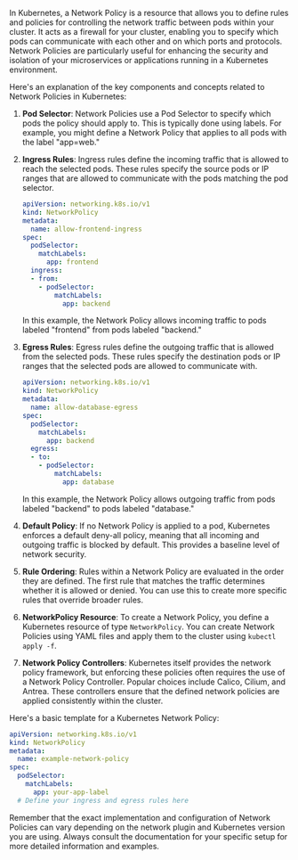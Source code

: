In Kubernetes, a Network Policy is a resource that allows you to define rules and policies for controlling the network traffic between pods within your cluster. It acts as a firewall for your cluster, enabling you to specify which pods can communicate with each other and on which ports and protocols. Network Policies are particularly useful for enhancing the security and isolation of your microservices or applications running in a Kubernetes environment.

Here's an explanation of the key components and concepts related to Network Policies in Kubernetes:

1. **Pod Selector**: Network Policies use a Pod Selector to specify which pods the policy should apply to. This is typically done using labels. For example, you might define a Network Policy that applies to all pods with the label "app=web."

2. **Ingress Rules**: Ingress rules define the incoming traffic that is allowed to reach the selected pods. These rules specify the source pods or IP ranges that are allowed to communicate with the pods matching the pod selector.

    ```yaml
    apiVersion: networking.k8s.io/v1
    kind: NetworkPolicy
    metadata:
      name: allow-frontend-ingress
    spec:
      podSelector:
        matchLabels:
          app: frontend
      ingress:
      - from:
        - podSelector:
            matchLabels:
              app: backend
    ```

    In this example, the Network Policy allows incoming traffic to pods labeled "frontend" from pods labeled "backend."

3. **Egress Rules**: Egress rules define the outgoing traffic that is allowed from the selected pods. These rules specify the destination pods or IP ranges that the selected pods are allowed to communicate with.

    ```yaml
    apiVersion: networking.k8s.io/v1
    kind: NetworkPolicy
    metadata:
      name: allow-database-egress
    spec:
      podSelector:
        matchLabels:
          app: backend
      egress:
      - to:
        - podSelector:
            matchLabels:
              app: database
    ```

    In this example, the Network Policy allows outgoing traffic from pods labeled "backend" to pods labeled "database."

4. **Default Policy**: If no Network Policy is applied to a pod, Kubernetes enforces a default deny-all policy, meaning that all incoming and outgoing traffic is blocked by default. This provides a baseline level of network security.

5. **Rule Ordering**: Rules within a Network Policy are evaluated in the order they are defined. The first rule that matches the traffic determines whether it is allowed or denied. You can use this to create more specific rules that override broader rules.

6. **NetworkPolicy Resource**: To create a Network Policy, you define a Kubernetes resource of type `NetworkPolicy`. You can create Network Policies using YAML files and apply them to the cluster using `kubectl apply -f`.

7. **Network Policy Controllers**: Kubernetes itself provides the network policy framework, but enforcing these policies often requires the use of a Network Policy Controller. Popular choices include Calico, Cilium, and Antrea. These controllers ensure that the defined network policies are applied consistently within the cluster.

Here's a basic template for a Kubernetes Network Policy:

```yaml
apiVersion: networking.k8s.io/v1
kind: NetworkPolicy
metadata:
  name: example-network-policy
spec:
  podSelector:
    matchLabels:
      app: your-app-label
  # Define your ingress and egress rules here
```

Remember that the exact implementation and configuration of Network Policies can vary depending on the network plugin and Kubernetes version you are using. Always consult the documentation for your specific setup for more detailed information and examples.